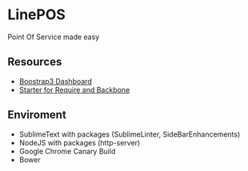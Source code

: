 LinePOS
=======

Point Of Service made easy


Resources
---------

* [Boostrap3 Dashboard](http://bootply.com/61582)
* [Starter for Require and Backbone](https://github.com/NETTUTS/RequireJS-and-Backbone-Starter)

Enviroment
----------

- SublimeText with packages (SublimeLinter, SideBarEnhancements)
- NodeJS with packages (http-server)
- Google Chrome Canary Build
- Bower